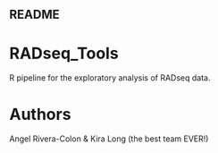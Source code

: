 ## README ##

# RADseq_Tools #

R pipeline for the exploratory analysis of RADseq data. 

# Authors
Angel Rivera-Colon & Kira Long (the best team EVER!)
